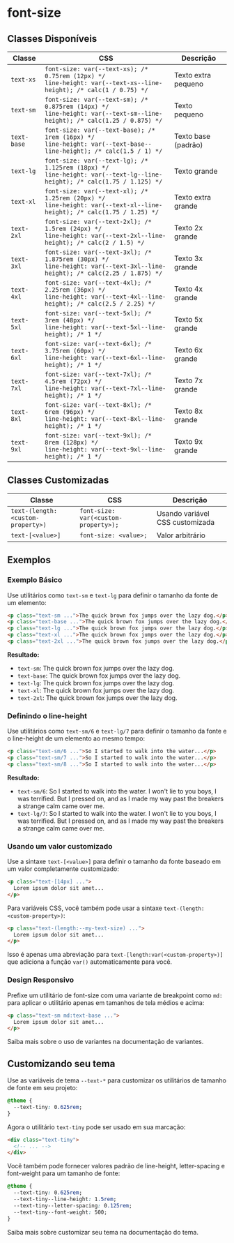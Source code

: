 # font-size

## Classes Disponíveis

| Classe | CSS | Descrição |
|--------|-----|-----------|
| `text-xs` | `font-size: var(--text-xs); /* 0.75rem (12px) */`<br>`line-height: var(--text-xs--line-height); /* calc(1 / 0.75) */` | Texto extra pequeno |
| `text-sm` | `font-size: var(--text-sm); /* 0.875rem (14px) */`<br>`line-height: var(--text-sm--line-height); /* calc(1.25 / 0.875) */` | Texto pequeno |
| `text-base` | `font-size: var(--text-base); /* 1rem (16px) */`<br>`line-height: var(--text-base--line-height); /* calc(1.5 / 1) */` | Texto base (padrão) |
| `text-lg` | `font-size: var(--text-lg); /* 1.125rem (18px) */`<br>`line-height: var(--text-lg--line-height); /* calc(1.75 / 1.125) */` | Texto grande |
| `text-xl` | `font-size: var(--text-xl); /* 1.25rem (20px) */`<br>`line-height: var(--text-xl--line-height); /* calc(1.75 / 1.25) */` | Texto extra grande |
| `text-2xl` | `font-size: var(--text-2xl); /* 1.5rem (24px) */`<br>`line-height: var(--text-2xl--line-height); /* calc(2 / 1.5) */` | Texto 2x grande |
| `text-3xl` | `font-size: var(--text-3xl); /* 1.875rem (30px) */`<br>`line-height: var(--text-3xl--line-height); /* calc(2.25 / 1.875) */` | Texto 3x grande |
| `text-4xl` | `font-size: var(--text-4xl); /* 2.25rem (36px) */`<br>`line-height: var(--text-4xl--line-height); /* calc(2.5 / 2.25) */` | Texto 4x grande |
| `text-5xl` | `font-size: var(--text-5xl); /* 3rem (48px) */`<br>`line-height: var(--text-5xl--line-height); /* 1 */` | Texto 5x grande |
| `text-6xl` | `font-size: var(--text-6xl); /* 3.75rem (60px) */`<br>`line-height: var(--text-6xl--line-height); /* 1 */` | Texto 6x grande |
| `text-7xl` | `font-size: var(--text-7xl); /* 4.5rem (72px) */`<br>`line-height: var(--text-7xl--line-height); /* 1 */` | Texto 7x grande |
| `text-8xl` | `font-size: var(--text-8xl); /* 6rem (96px) */`<br>`line-height: var(--text-8xl--line-height); /* 1 */` | Texto 8x grande |
| `text-9xl` | `font-size: var(--text-9xl); /* 8rem (128px) */`<br>`line-height: var(--text-9xl--line-height); /* 1 */` | Texto 9x grande |

## Classes Customizadas

| Classe | CSS | Descrição |
|--------|-----|-----------|
| `text-(length:<custom-property>)` | `font-size: var(<custom-property>);` | Usando variável CSS customizada |
| `text-[<value>]` | `font-size: <value>;` | Valor arbitrário |

## Exemplos

### Exemplo Básico

Use utilitários como `text-sm` e `text-lg` para definir o tamanho da fonte de um elemento:

```html
<p class="text-sm ...">The quick brown fox jumps over the lazy dog.</p>
<p class="text-base ...">The quick brown fox jumps over the lazy dog.</p>
<p class="text-lg ...">The quick brown fox jumps over the lazy dog.</p>
<p class="text-xl ...">The quick brown fox jumps over the lazy dog.</p>
<p class="text-2xl ...">The quick brown fox jumps over the lazy dog.</p>
```

**Resultado:**
- `text-sm`: The quick brown fox jumps over the lazy dog.
- `text-base`: The quick brown fox jumps over the lazy dog.
- `text-lg`: The quick brown fox jumps over the lazy dog.
- `text-xl`: The quick brown fox jumps over the lazy dog.
- `text-2xl`: The quick brown fox jumps over the lazy dog.

### Definindo o line-height

Use utilitários como `text-sm/6` e `text-lg/7` para definir o tamanho da fonte e o line-height de um elemento ao mesmo tempo:

```html
<p class="text-sm/6 ...">So I started to walk into the water...</p>
<p class="text-sm/7 ...">So I started to walk into the water...</p>
<p class="text-sm/8 ...">So I started to walk into the water...</p>
```

**Resultado:**
- `text-sm/6`: So I started to walk into the water. I won't lie to you boys, I was terrified. But I pressed on, and as I made my way past the breakers a strange calm came over me.
- `text-lg/7`: So I started to walk into the water. I won't lie to you boys, I was terrified. But I pressed on, and as I made my way past the breakers a strange calm came over me.

### Usando um valor customizado

Use a sintaxe `text-[<value>]` para definir o tamanho da fonte baseado em um valor completamente customizado:

```html
<p class="text-[14px] ...">
  Lorem ipsum dolor sit amet...
</p>
```

Para variáveis CSS, você também pode usar a sintaxe `text-(length:<custom-property>)`:

```html
<p class="text-(length:--my-text-size) ...">
  Lorem ipsum dolor sit amet...
</p>
```

Isso é apenas uma abreviação para `text-[length:var(<custom-property>)]` que adiciona a função `var()` automaticamente para você.

### Design Responsivo

Prefixe um utilitário de font-size com uma variante de breakpoint como `md:` para aplicar o utilitário apenas em tamanhos de tela médios e acima:

```html
<p class="text-sm md:text-base ...">
  Lorem ipsum dolor sit amet...
</p>
```

Saiba mais sobre o uso de variantes na documentação de variantes.

## Customizando seu tema

Use as variáveis de tema `--text-*` para customizar os utilitários de tamanho de fonte em seu projeto:

```css
@theme {
  --text-tiny: 0.625rem;
}
```

Agora o utilitário `text-tiny` pode ser usado em sua marcação:

```html
<div class="text-tiny">
  <!-- ... -->
</div>
```

Você também pode fornecer valores padrão de line-height, letter-spacing e font-weight para um tamanho de fonte:

```css
@theme {
  --text-tiny: 0.625rem;
  --text-tiny--line-height: 1.5rem;
  --text-tiny--letter-spacing: 0.125rem;
  --text-tiny--font-weight: 500;
}
```

Saiba mais sobre customizar seu tema na documentação do tema.

